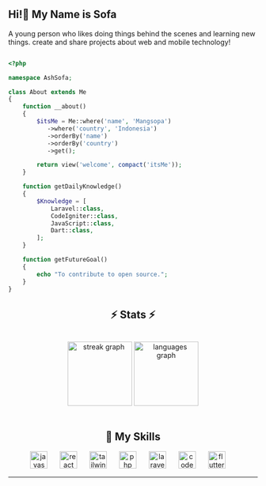 ## Hi!👋 My Name is Sofa

A young person who likes doing things behind the scenes and learning new things. create and share projects about web and mobile technology! 

```php

<?php

namespace AshSofa;

class About extends Me
{
    function __about()
    {
        $itsMe = Me::where('name', 'Mangsopa')
           ->where('country', 'Indonesia')
           ->orderBy('name')
           ->orderBy('country')
           ->get();

        return view('welcome', compact('itsMe'));
    }

    function getDailyKnowledge()
    {
        $Knowledge = [
            Laravel::class,
            CodeIgniter::class,
            JavaScript::class,
            Dart::class,
        ];
    }

    function getFutureGoal()
    {
        echo "To contribute to open source.";
    }
}
```

<h2 align="center">⚡ Stats ⚡</h2>
<br>

<div align="center">
  <img src="https://streak-stats.demolab.com?user=mangsopa&locale=en&mode=daily&theme=graywhite&hide_border=true&border_radius=5&date_format=M%20j%5B,%20Y%5D" height="130" alt="streak graph"/>
  <img src="https://github-readme-stats.vercel.app/api/top-langs?username=mangsopa&locale=en&hide_title=false&layout=compact&card_width=320&langs_count=5&theme=graywhite&hide_border=false" height="130" alt="languages graph"  />
</div>
<br>

<h2 align="center"> 🌟 My Skills </h2>
<div align="center">
  <img src="https://cdn.jsdelivr.net/gh/devicons/devicon/icons/javascript/javascript-original.svg" height="35" alt="javascript logo" title="javascript" />
  <img width="17" />
  <img src="https://cdn.jsdelivr.net/gh/devicons/devicon/icons/react/react-original.svg" height="35" alt="react logo" title="React Native"  />
  <img width="17" />
<img src="https://cdn.jsdelivr.net/gh/devicons/devicon/icons/tailwindcss/tailwindcss-original-wordmark.svg" height="35" alt="tailwindcss logo" title="tailwinds"  />
  <img width="17" />
    <img src="https://cdn.jsdelivr.net/gh/devicons/devicon/icons/php/php-original.svg" height="35" alt="php logo" title="php" />
    <img width="17" />
    <img src="https://cdn.worldvectorlogo.com/logos/laravel-2.svg" height="35" alt="laravel logo" title="laravel"  />
    <img width="17" />
    <img src="https://cdn.worldvectorlogo.com/logos/codeigniter.svg" height="35" alt="code igniter logo" title="code igniter"  />
    <img width="17" />
    <img src="https://cdn.worldvectorlogo.com/logos/flutter.svg" height="35" alt="flutter logo" title="flutter"  />
    <img width="17" />
</div>

<hr>

<!-- ## Reach me on

<div align="center">
  <a href="https://www.instagram.com/faaa_fs" target="_blank">
    <img src="https://img.shields.io/static/v1?message=Instagram&logo=instagram&label=&color=E4405F&logoColor=white&labelColor=&style=for-the-badge" height="33" alt="instagram logo"  />
  </a>
    <a href="https://discord.com/channels/@owesofa" target="_blank">
  <img src="https://img.shields.io/static/v1?message=Discord&logo=discord&label=&color=7289DA&logoColor=white&labelColor=&style=for-the-badge" height="33" alt="discord logo"  />
  </a>

  <a href="https://mail.google.com/mail/u/0/?view=cm&tf=1&fs=1&to=whoamiii336@gmail.com" target="_blank">
    <img src="https://img.shields.io/static/v1?message=Gmail&logo=gmail&label=&color=D14836&logoColor=white&labelColor=&style=for-the-badge" height="33" alt="gmail logo"  />
  </a>
  <a href="https://www.linkedin.com/in/ahmadsofa/" target="_blank">
    <img src="https://img.shields.io/static/v1?message=LinkedIn&logo=linkedin&label=&color=0077B5&logoColor=white&labelColor=&style=for-the-badge" height="33" alt="linkedin logo"  />
  </a>
  <a href="https://www.hackerrank.com/profile/sofa_ramadhan168" target="_blank">
    <img src="https://img.shields.io/static/v1?message=HackerRank&logo=hackerrank&label=&color=2EC866&logoColor=white&labelColor=&style=for-the-badge" height="33" alt="hackerrank logo"  />
  </a>
  <a href="https://www.facebook.com/sofarafs" target="_blank">
    <img src="https://img.shields.io/static/v1?message=Facebook&logo=facebook&label=&color=1877F2&logoColor=white&labelColor=&style=for-the-badge" height="33" alt="facebook logo"  />
  </a>
</div>

<!-- ## 📊 GitHub Stats & Streak
 <p align="center">
  <img src="https://github-readme-streak-stats.herokuapp.com/?user=mangsopa&theme=radical" alt="GitHub Streak" />
  <img src="https://github-readme-stats.vercel.app/api/top-langs?username=mangsopa&layout=compact&theme=radical" alt="Top Languages" />
</p>


